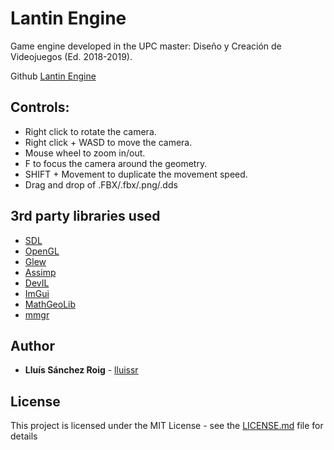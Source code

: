 # Lantin Engine

Game engine developed in the UPC master: Diseño y Creación de Videojuegos (Ed. 2018-2019).

Github [Lantin Engine](https://github.com/lluissr/Lantin-Engine/)

##  Controls:

* Right click to rotate the camera.
* Right click + WASD to move the camera.
* Mouse wheel to zoom in/out.
* F to focus the camera around the geometry.
* SHIFT + Movement to duplicate the movement speed.
* Drag and drop of .FBX/.fbx/.png/.dds

## 3rd party libraries used
* [SDL](https://www.libsdl.org/download-2.0.php)
* [OpenGL](https://www.opengl.org/)
* [Glew](https://github.com/nigels-com/glew)
* [Assimp](https://github.com/assimp/assimp)
* [DevIL](http://openil.sourceforge.net/)
* [ImGui](https://github.com/ocornut/imgui)
* [MathGeoLib](https://github.com/juj/MathGeoLib)
* [mmgr](http://www.flipcode.com/archives/Presenting_A_Memory_Manager.shtml)

## Author

* **Lluís Sánchez Roig** - [lluissr](https://github.com/lluissr)

## License

This project is licensed under the MIT License - see the [LICENSE.md](LICENSE) file for details

